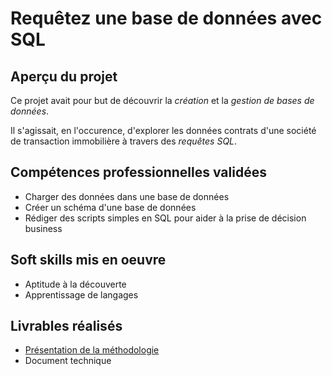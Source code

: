 # Requêtez une base de données avec SQL

## Aperçu du projet 

Ce projet avait pour but de découvrir la *création* et la *gestion de bases de données*.

Il s'agissait, en l'occurence, d'explorer les données contrats d'une société de transaction immobilière à travers des *requêtes SQL*.

## Compétences professionnelles validées

- Charger des données dans une base de données
- Créer un schéma d'une base de données
- Rédiger des scripts simples en SQL pour aider à la prise de décision business

## Soft skills mis en oeuvre

- Aptitude à la découverte
- Apprentissage de langages

## Livrables réalisés

- [Présentation de la méthodologie](https://github.com/Thierry-Monjo/Portfolio_data_analyst_bi/blob/main/Projets_OC_BIA/Projet_03/Projet_03_methodologie.pdf)
- Document technique
